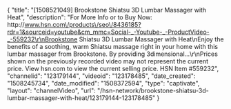 {
    "title": "[1508521049] Brookstone Shiatsu 3D Lumbar Massager with Heat",
    "description": "For More Info or to Buy Now: http:\/\/www.hsn.com\/products\/seo\/8436185?rdr=1&sourceid=youtube&cm_mmc=Social-_-Youtube-_-ProductVideo-_-559232\r\nBrookstone Shiatsu 3D Lumbar Massager with Heat\nEnjoy the benefits of a soothing, warm Shiatsu massage right in your home with this lumbar massager from Brookstone. By providing 3dimensional...\r\nPrices shown on the previously recorded video may not represent the current price.  View hsn.com to view the current selling price. HSN Item #559232",
    "channelid": "123179144",
    "videoid": "123178485",
    "date_created": "1508245734",
    "date_modified": "1508372594",
    "type": "captivate",
    "layout": "channelVideo",
    "url": "\/hsn-network\/brookstone-shiatsu-3d-lumbar-massager-with-heat\/123179144-123178485"
}